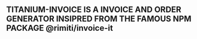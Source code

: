 ## TITANIUM-INVOICE IS A INVOICE AND ORDER GENERATOR INSIPRED FROM THE FAMOUS NPM PACKAGE @rimiti/invoice-it
